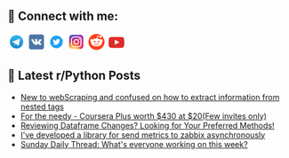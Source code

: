 ## 🔎 Connect with me:
[<img src="https://github.com/bullbesh/bullbesh/blob/main/images/Telegram.png" width="32" height="32" />](https://t.me/bullbesh)
[<img src="https://github.com/bullbesh/bullbesh/blob/main/images/VK.png" width="32" height="32" />](https://vk.com/bullbesh)
[<img src="https://github.com/bullbesh/bullbesh/blob/main/images/Twitter.png" width="32" height="32" />](https://twitter.com/bullbesh1)
[<img src="https://github.com/bullbesh/bullbesh/blob/main/images/Instagram.png" width="32" height="32" />](https://www.instagram.com/bullbesh)
[<img src="https://github.com/bullbesh/bullbesh/blob/main/images/Reddit.png" width="32" height="32" />](https://www.reddit.com/user/bullbesh)
[<img src="https://github.com/bullbesh/bullbesh/blob/main/images/YouTube.png" width="32" height="32" />](https://www.youtube.com/channel/UCtfjRs6uzgq5mfm8S06WTcg)

## 📕 Latest r/Python Posts
<!-- BLOG-POST-LIST:START -->
- [New to webScraping and confused on how to extract information from nested tags](https://www.reddit.com/r/Python/comments/1cqhxj4/new_to_webscraping_and_confused_on_how_to_extract/)
- [For the needy - Coursera Plus worth $430 at $20&lpar;Few invites only&rpar;](https://www.reddit.com/r/Python/comments/1cqdyrc/for_the_needy_coursera_plus_worth_430_at_20few/)
- [Reviewing Dataframe Changes? Looking for Your Preferred Methods!](https://www.reddit.com/r/Python/comments/1cpyem9/reviewing_dataframe_changes_looking_for_your/)
- [I&#39;ve developed a library for send metrics to zabbix asynchronously](https://www.reddit.com/r/Python/comments/1cpw67l/ive_developed_a_library_for_send_metrics_to/)
- [Sunday Daily Thread: What&#39;s everyone working on this week?](https://www.reddit.com/r/Python/comments/1cputlh/sunday_daily_thread_whats_everyone_working_on/)
<!-- BLOG-POST-LIST:END -->
